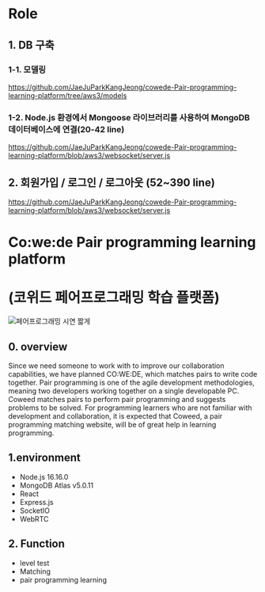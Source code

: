 
# Role

## 1. DB 구축
### 1-1. 모델링
https://github.com/JaeJuParkKangJeong/cowede-Pair-programming-learning-platform/tree/aws3/models

### 1-2. Node.js 환경에서 Mongoose 라이브러리를 사용하여 MongoDB 데이터베이스에 연결(20-42 line)
https://github.com/JaeJuParkKangJeong/cowede-Pair-programming-learning-platform/blob/aws3/websocket/server.js

## 2. 회원가입 / 로그인 / 로그아웃 (52~390 line) 
https://github.com/JaeJuParkKangJeong/cowede-Pair-programming-learning-platform/blob/aws3/websocket/server.js  

#  

# Co:we:de Pair programming learning platform 
# (코위드 페어프로그래밍 학습 플랫폼)




![페어프로그래밍 시연 짧게](https://user-images.githubusercontent.com/90203114/201276877-3bf95dcd-c0e8-4361-9db7-4431f47be09e.gif)

## 0. overview

Since we need someone to work with to improve our collaboration capabilities, we have planned CO:WE:DE, which matches pairs to write code together. Pair programming is one of the agile development methodologies, meaning two developers working together on a single developable PC. Coweed matches pairs to perform pair programming and suggests problems to be solved. For programming learners who are not familiar with development and collaboration, it is expected that Coweed, a pair programming matching website, will be of great help in learning programming.

## 1.environment

- Node.js 16.16.0
- MongoDB Atlas v5.0.11
- React
- Express.js
- SocketIO
- WebRTC

## 2. Function

- level test
- Matching
- pair programming learning
